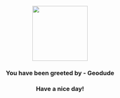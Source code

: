 <p align="center">
            <img src="https://raw.githubusercontent.com/PokeAPI/sprites/master/sprites/pokemon/74.png" width="150" height="150">
          </p>
          <h3 align="center">You have been greeted by - <b>Geodude</b></h3>
          <h3 align="center">Have a nice day!</h3>
        